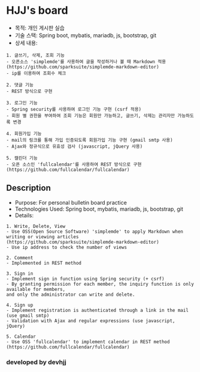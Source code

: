 # HJJ's board
- 목적: 개인 게시판 실습
- 기술 스택: Spring boot, mybatis, mariadb, js, bootstrap, git
- 상세 내용:
```
1. 글쓰기, 삭제, 조회 기능
- 오픈소스 'simplemde'를 사용하여 글을 작성하거나 볼 때 Markdown 적용
(https://github.com/sparksuite/simplemde-markdown-editor)
- ip를 이용하여 조회수 체크

2. 댓글 기능
- REST 방식으로 구현

3. 로그인 기능
- Spring security를 사용하여 로그인 기능 구현 (csrf 적용)
- 회원 별 권한을 부여하여 조회 기능은 회원만 가능하고, 글쓰기, 삭제는 관리자만 가능하도록 변경 

4. 회원가입 기능
- mail의 링크를 통해 가입 인증되도록 회원가입 기능 구현 (gmail smtp 사용)
- Ajax와 정규식으로 유효성 검사 (javascript, jQuery 사용)

5. 캘린더 기능
- 오픈 소스인 'fullcalendar'를 사용하여 REST 방식으로 구현
(https://github.com/fullcalendar/fullcalendar)
```

## Description
- Purpose: For personal bulletin board practice
- Technologies Used: Spring boot, mybatis, mariadb, js, bootstrap, git
- Details:
```
1. Write, Delete, View
- Use OSS(Open Source Software) 'simplemde' to apply Markdown when writing or viewing articles
(https://github.com/sparksuite/simplemde-markdown-editor)
- Use ip address to check the number of views

2. Comment
- Implemented in REST method

3. Sign in
- Implement sign in function using Spring security (+ csrf)
- By granting permission for each member, the inquiry function is only available for members, 
and only the administrator can write and delete.

4. Sign up
- Implement registration is authenticated through a link in the mail (use gmail smtp)
- Validation with Ajax and regular expressions (use javascript, jQuery)

5. Calendar
- Use OSS 'fullcalendar' to implement calendar in REST method
(https://github.com/fullcalendar/fullcalendar)
```

### developed by devhjj
